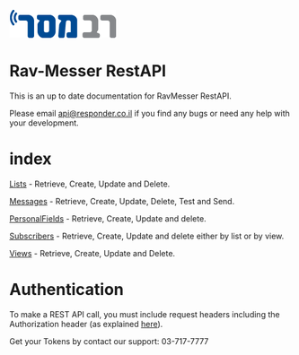 
![RavMesser](https://raw.githubusercontent.com/responder/restapi/master/ravmesser_logo.png)
# Rav-Messer RestAPI

This is an up to date documentation for RavMesser RestAPI.


Please email api@responder.co.il if you find any bugs or need any help with your development.

# index


[Lists](https://github.com/responder/restapi/tree/master/Lists ) - Retrieve, Create, Update and Delete.

[Messages](https://github.com/responder/restapi/tree/master/Messages ) - Retrieve, Create, Update, Delete, Test and Send.

[PersonalFields](https://github.com/responder/restapi/tree/master/PersonalFields ) - Retrieve, Create, Update and delete.

[Subscribers](https://github.com/responder/restapi/tree/master/Subscribers ) - Retrieve, Create, Update and delete either by list or by view.

[Views](https://github.com/responder/restapi/tree/master/Views ) - Retrieve, Create, Update and Delete.


# Authentication
To make a REST API call, you must include request headers including the Authorization header (as explained [here](https://github.com/responder/restapi/tree/master/Authentication )).

Get your Tokens by contact our support: 03-717-7777
